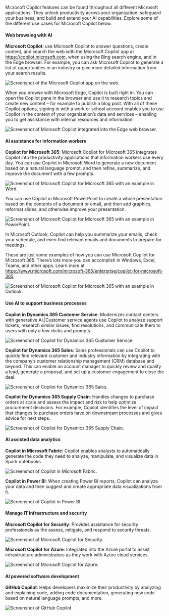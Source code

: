 Microsoft Copilot features can be found throughout all different Microsoft applications. They unlock productivity across your organization, safeguard your business, and build and extend your AI capabilities. Explore some of the different use cases for Microsoft Copilot below.  

#### Web browsing with AI

**Microsoft Copilot**: use Microsoft Copilot to answer questions, create content, and search the web with the Microsoft Copilot app at https://copilot.microsoft.com, when using the Bing search engine, and in the Edge browser. For example, you can ask Microsoft Copilot to generate a list of opportunities in an industry or give more detailed information from your search results.

![Screenshot of the Microsoft Copilot app on the web.](../media/microsoft-copilot-web.png)

When you browse with Microsoft Edge, Copilot is built right in. You can open the Copilot pane in the browser and use it to research topics and create new content – for example to publish a blog post. With all of these Copilot options, signing in with a work or school account enables you to use Copilot in the context of your organization’s data and services – enabling you to get assistance with internal resources and information.

![Screenshot of Microsoft Copilot integrated into the Edge web browser.](../media/edge.png)

#### AI assistance for information workers

**Copilot for Microsoft 365**: Microsoft Copilot for Microsoft 365 integrates Copilot into the productivity applications that information workers use every day. You can use Copilot in Microsoft Word to generate a new document based on a natural language prompt, and then refine, summarize, and improve the document with a few prompts.

![Screenshot of Microsoft Copilot for Microsoft 365 with an example in Word.](../media/word.png)

You can use Copilot in Microsoft PowerPoint to create a whole presentation based on the contents of a document or email, and then add graphics, reformat slides, and otherwise improve your presentation. 

![Screenshot of Microsoft Copilot for Microsoft 365 with an example in PowerPoint.](../media/powerpoint.png)

In Microsoft Outlook, Copilot can help you summarize your emails, check your schedule, and even find relevant emails and documents to prepare for meetings.

These are just some examples of how you can use Microsoft Copilot for Microsoft 365. There’s lots more you can accomplish in Windows, Excel, Teams, and other apps. Learn more at https://www.microsoft.com/microsoft-365/enterprise/copilot-for-microsoft-365

![Screenshot of Microsoft Copilot for Microsoft 365 with an example in Outlook.](../media/outlook.png)

#### Use AI to support business processes

**Copilot in Dynamics 365 Customer Service**: Modernizes contact centers with generative AI.|Customer service agents use Copilot to analyze support tickets, research similar issues, find resolutions, and communicate them to users with only a few clicks and prompts.

![Screenshot of Copilot for Dynamics 365 Customer Service.](../media/dynamics-support.png)

**Copilot for Dynamics 365 Sales**: Sales professionals can use Copilot to quickly find relevant customer and industry information by integrating with the company’s customer relationship management (CRM) database and beyond. This can enable an account manager to quickly review and qualify a lead, generate a proposal, and set up a customer engagement to close the deal.

![Screenshot of Copilot for Dynamics 365 Sales.](../media/dynamics-sales.png)

**Copilot for Dynamics 365 Supply Chain**: Handles changes to purchase orders at scale and assess the impact and risk to help optimize procurement decisions. For example, Copilot identifies the level of impact that changes to purchase orders have on downstream processes and gives advice for next steps.

![Screenshot of Copilot for Dynamics 365 Supply Chain.](../media/dynamics-supply-chain.png)

#### AI assisted data analytics

**Copilot in Microsoft Fabric**: Copilot enables analysts to automatically generate the code they need to analyze, manipulate, and visualize data in Spark notebooks.

![Screenshot of Copilot in Microsoft Fabric.](../media/fabric.png)

**Copilot in Power BI**: When creating Power BI reports, Copilot can analyze your data and then suggest and create appropriate data visualizations from it.

![Screenshot of Copilot in Power BI.](../media/power-bi.png)

#### Manage IT infrastructure and security 

**Microsoft Copilot for Security**: Provides assistance for security professionals as the assess, mitigate, and respond to security threats.

![Screenshot of Microsoft Copilot for Security.](../media/security-copilot.png)

**Microsoft Copilot for Azure**: Integrated into the Azure portal to assist infrastructure administrators as they work with Azure cloud services.

![Screenshot of Microsoft Copilot for Azure.](../media/azure-copilot.png)

#### AI powered software development

**GitHub Copilot**: Helps developers maximize their productivity by analyzing and explaining code, adding code documentation, generating new code based on natural language prompts, and more.

![Screenshot of GitHub Copilot.](../media/github.png)
